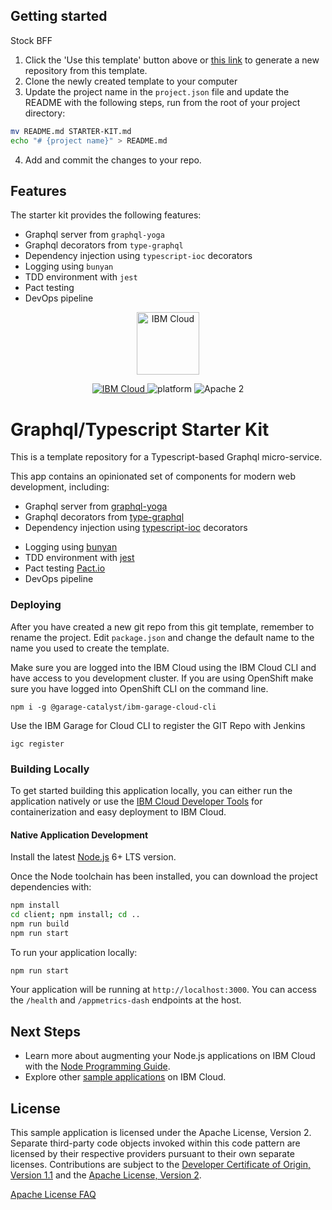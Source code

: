 
## Getting started

Stock BFF

1. Click the 'Use this template' button above or [this link](./generate) to generate a new repository 
from this template.
2. Clone the newly created template to your computer
3. Update the project name in the `project.json` file and update the README with the following steps,
run from the root of your project directory:
```bash
mv README.md STARTER-KIT.md
echo "# {project name}" > README.md
```
4. Add and commit the changes to your repo.

## Features

The starter kit provides the following features:

- Graphql server from `graphql-yoga`
- Graphql decorators from `type-graphql`
- Dependency injection using `typescript-ioc` decorators
- Logging using `bunyan`
- TDD environment with `jest`
- Pact testing
- DevOps pipeline


<p align="center">
    <a href="http://kitura.io/">
        <img src="https://landscape.cncf.io/logos/ibm-member.svg" height="100" alt="IBM Cloud">
    </a>
</p>

<p align="center">
    <a href="https://cloud.ibm.com">
    <img src="https://img.shields.io/badge/IBM%20Cloud-powered-blue.svg" alt="IBM Cloud">
    </a>
    <img src="https://img.shields.io/badge/platform-node-lightgrey.svg?style=flat" alt="platform">
    <img src="https://img.shields.io/badge/license-Apache2-blue.svg?style=flat" alt="Apache 2">
</p>

# Graphql/Typescript Starter Kit

This is a template repository for a Typescript-based Graphql micro-service.

This app contains an opinionated set of components for modern web development, including:

* Graphql server from [graphql-yoga](https://github.com/prisma/graphql-yoga)
* Graphql decorators from [type-graphql](https://www.npmjs.com/package/type-graphql)
* Dependency injection using [typescript-ioc](https://www.npmjs.com/package/typescript-ioc) decorators
- Logging using [bunyan](https://github.com/trentm/node-bunyan)
- TDD environment with [jest](https://jestjs.io/)
- Pact testing [Pact.io](https://docs.pact.io/)
- DevOps pipeline

### Deploying 

After you have created a new git repo from this git template, remember to rename the project.
Edit `package.json` and change the default name to the name you used to create the template.

Make sure you are logged into the IBM Cloud using the IBM Cloud CLI and have access 
to you development cluster. If you are using OpenShift make sure you have logged into OpenShift CLI on the command line.

```$bash
npm i -g @garage-catalyst/ibm-garage-cloud-cli
```

Use the IBM Garage for Cloud CLI to register the GIT Repo with Jenkins 
```$bash
igc register
```
### Building Locally

To get started building this application locally, you can either run the application natively or use the [IBM Cloud Developer Tools](https://cloud.ibm.com/docs/cli?topic=cloud-cli-getting-started) for containerization and easy deployment to IBM Cloud.

#### Native Application Development

Install the latest [Node.js](https://nodejs.org/en/download/) 6+ LTS version.

Once the Node toolchain has been installed, you can download the project dependencies with:

```bash
npm install
cd client; npm install; cd ..
npm run build
npm run start
```

To run your application locally:
```bash
npm run start
```

Your application will be running at `http://localhost:3000`.  You can access the `/health` and `/appmetrics-dash` endpoints at the host.

## Next Steps

* Learn more about augmenting your Node.js applications on IBM Cloud with the [Node Programming Guide](https://cloud.ibm.com/docs/node?topic=nodejs-getting-started).
* Explore other [sample applications](https://cloud.ibm.com/developer/appservice/starter-kits) on IBM Cloud.

## License

This sample application is licensed under the Apache License, Version 2. Separate third-party code objects invoked within this code pattern are licensed by their respective providers pursuant to their own separate licenses. Contributions are subject to the [Developer Certificate of Origin, Version 1.1](https://developercertificate.org/) and the [Apache License, Version 2](https://www.apache.org/licenses/LICENSE-2.0.txt).

[Apache License FAQ](https://www.apache.org/foundation/license-faq.html#WhatDoesItMEAN)



